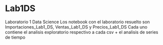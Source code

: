 # Lab1DS
Laboratorio 1 Data Science
Los notebook con el laboratorio resuelto son Importaciones_Lab1_DS, Ventas_Lab1_DS y Precios_Lab1_DS
Cada uno contiene el analisis exploratorio respectivo a cada csv + el analisis de series de tiempo
